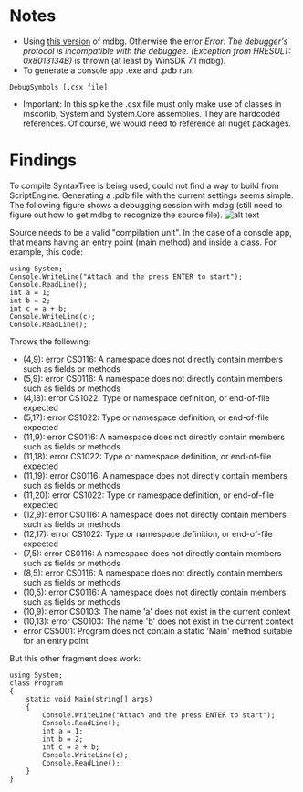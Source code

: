 Notes
=====
* Using [this version](http://www.microsoft.com/en-us/download/details.aspx?id=19621) of mdbg. Otherwise the error *Error: The debugger's protocol is incompatible with the debuggee. (Exception from HRESULT: 0x8013134B)* is thrown (at least by WinSDK 7.1 mdbg).
* To generate a console app .exe and .pdb run: 
```
DebugSymbols [.csx file]
```
* Important: In this spike the .csx file must only make use of classes in mscorlib, System and System.Core assemblies. They are hardcoded references. Of course, we would need to reference all nuget packages.

Findings
========
To compile SyntaxTree is being used, could not find a way to build from ScriptEngine. Generating a .pdb file with the current settings seems simple. The following figure shows a debugging session with mdbg (still need to figure out how to get mdbg to recognize the source file).
![alt text][logo]

[logo]: https://github.com/dschenkelman/scriptcs/blob/dev/spikes/DebugSymbols/debugSession.png "Debugging session"

Source needs to be a valid "compilation unit". In the case of a console app, that means having an entry point (main method) and inside a class. For example, this code:
```
using System;
Console.WriteLine("Attach and the press ENTER to start");
Console.ReadLine();
int a = 1;
int b = 2;
int c = a + b;
Console.WriteLine(c);
Console.ReadLine();
```
Throws the following:
* (4,9): error CS0116: A namespace does not directly contain members such as fields or methods
* (5,9): error CS0116: A namespace does not directly contain members such as fields or methods
* (4,18): error CS1022: Type or namespace definition, or end-of-file expected
* (5,17): error CS1022: Type or namespace definition, or end-of-file expected
* (11,9): error CS0116: A namespace does not directly contain members such as fields or methods
* (11,18): error CS1022: Type or namespace definition, or end-of-file expected
* (11,19): error CS0116: A namespace does not directly contain members such as fields or methods
* (11,20): error CS1022: Type or namespace definition, or end-of-file expected
* (12,9): error CS0116: A namespace does not directly contain members such as fields or methods
* (12,17): error CS1022: Type or namespace definition, or end-of-file expected
* (7,5): error CS0116: A namespace does not directly contain members such as fields or methods
* (8,5): error CS0116: A namespace does not directly contain members such as fields or methods
* (10,5): error CS0116: A namespace does not directly contain members such as fields or methods
* (10,9): error CS0103: The name 'a' does not exist in the current context
* (10,13): error CS0103: The name 'b' does not exist in the current context
* error CS5001: Program does not contain a static 'Main' method suitable for an     entry point
    
But this other fragment does work:
```
using System;
class Program
{
    static void Main(string[] args)
    {
        Console.WriteLine("Attach and the press ENTER to start");
        Console.ReadLine();
        int a = 1;
        int b = 2;
        int c = a + b;
        Console.WriteLine(c);
        Console.ReadLine();
    }
}
``` 
